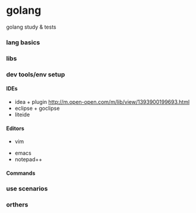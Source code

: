 # golang
golang study &amp; tests

### lang basics

### libs

### dev tools/env setup
#### IDEs
- idea + plugin
http://m.open-open.com/m/lib/view/1393900199693.html
- eclipse + goclipse
- liteide
#### Editors
* vim 
- emacs
- notepad++

#### Commands

### use scenarios

### orthers
